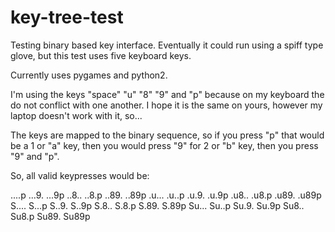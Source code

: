 key-tree-test
=============

Testing binary based key interface. Eventually it could run using a spiff type glove, but this test uses five keyboard keys.

Currently uses pygames and python2.

I'm using the keys "space" "u" "8" "9" and "p" because on my keyboard the do not conflict with one another. I hope it is the same on yours, however my laptop doesn't work with it, so...

The keys are mapped to the binary sequence, so if you press "p" that would be a 1 or "a" key, then you would press "9" for 2 or "b" key, then you press "9" and "p".

So, all valid keypresses would be:

  ....p
  ...9.
  ...9p
  ..8..
  ..8.p
  ..89.
  ..89p
  .u...
  .u..p
  .u.9.
  .u.9p
  .u8..
  .u8.p
  .u89.
  .u89p
  S....
  S...p
  S..9.
  S..9p
  S.8..
  S.8.p
  S.89.
  S.89p
  Su...
  Su..p
  Su.9.
  Su.9p
  Su8..
  Su8.p
  Su89.
  Su89p
